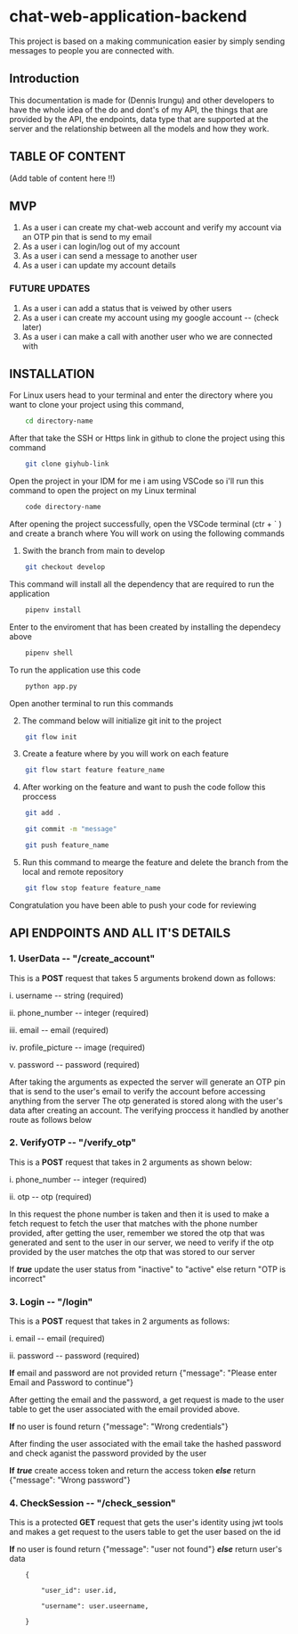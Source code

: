 # chat-web-application-backend

This project is based on a making communication easier by simply sending messages
to people you are connected with.

## Introduction

This documentation is made for (Dennis Irungu) and other developers to have the whole idea of the
do and dont's of my API, the things that are provided by the API, the endpoints, data type that are
supported at the server and the relationship between all the models and how they work.

## TABLE OF CONTENT

(Add table of content here !!)

## MVP

1. As a user i can create my chat-web account and verify my account via an OTP pin that is send to my email
2. As a user i can login/log out of my account
3. As a user i can send a message to another user
4. As a user i can update my account details

### FUTURE UPDATES

1. As a user i can add a status that is veiwed by other users
2. As a user i can create my account using my google account  -- (check later)
3. As a user i can make a call with another user who we are connected with

## INSTALLATION

For Linux users head to your terminal and enter the directory where you want to clone your
project using this command,

``` bash
    cd directory-name
```

After that take the SSH or Https link in github to clone the project using this command

```bash
    git clone giyhub-link
```

Open the project in your IDM for me i am using VSCode so i'll run this command to open the
project on my Linux terminal

```bash
    code directory-name
```

After opening the project successfully, open the VSCode terminal (ctr + ` ) and create a branch where You will
work on using the following commands

1. Swith the branch from main to develop

```bash
    git checkout develop
```

This command will install all the dependency that are required to run the application

```bash
    pipenv install
```

Enter to the enviroment that has been created by installing the dependecy above

```bash
    pipenv shell
```

To run the application use this code

```bash
    python app.py
```

Open another terminal to run this  commands

2. The command below will initialize git init to the project

```bash
    git flow init
```

3. Create a feature where by you will work on each feature

```bash
    git flow start feature feature_name
```

4. After working on the feature and want to push the code follow this proccess

```bash
    git add .
```

```bash
    git commit -m "message"
```

```bash
    git push feature_name
```

5. Run this command to mearge the feature and delete the branch from the local
    and remote repository

```bash
    git flow stop feature feature_name
```

Congratulation you have been able to push your code for reviewing

## API ENDPOINTS AND ALL IT'S DETAILS

### 1. UserData --  "/create_account"

This is a <B>POST</B> request that takes 5 arguments brokend down as follows:

i. username -- string (required)

ii. phone_number -- integer (required)

iii. email -- email (required)

iv. profile_picture -- image (required)

v. password -- password (required)

After taking the arguments as expected the server will generate an OTP pin that is send to the user's email
to verify the account before accessing anything from the server
The otp generated is stored along with the user's data after creating an account. The verifying proccess it handled by another route
as follows below

### 2. VerifyOTP --  "/verify_otp"

This is a <b>POST</b> request that takes in 2 arguments as shown below:

i. phone_number -- integer (required)

ii. otp -- otp (required)

In this request the phone number is taken and then it is used to make a fetch request to fetch the user that matches with
the phone number provided, after getting the user, remember we stored the otp that was generated and sent to the user in our
server, we need to verify if the otp provided by the user matches the otp that was stored to our server

If <b><i>true</i></b> update the user status from "inactive" to "active" else return "OTP is incorrect"

### 3. Login --  "/login"

This is a <b>POST</b> request that takes in 2 arguments as follows:

i. email -- email (required)

ii. password -- password (required)

<b>If</b> email and password are not provided return {"message": "Please enter Email and Password to continue"}

After getting the email and the password, a get request is made to the user table to get the user associated with the email
provided above.

<b>If</b> no user is found  return {"message": "Wrong credentials"}

After finding the user associated with the email take the hashed password and check aganist the password provided by the user

<b>If</b> <b><i>true</i></b> create access token and return the access token <b><i>else</i></b> return {"message": "Wrong password"}

### 4. CheckSession -- "/check_session"

This is a protected <b>GET</b> request that gets the user's identity using jwt tools and makes a get request to
the users table to get the user based on the id 

<b>If</b> no user is found return {"message": "user not found"} <b><i>else</i></b> return user's data 

        {

            "user_id": user.id,

            "username": user.useername,

        }
